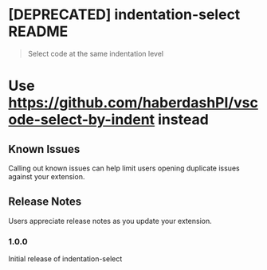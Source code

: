 # [DEPRECATED] indentation-select README
> Select code at the same indentation level

# Use https://github.com/haberdashPI/vscode-select-by-indent instead


## Known Issues

Calling out known issues can help limit users opening duplicate issues against your extension.

## Release Notes

Users appreciate release notes as you update your extension.

### 1.0.0

Initial release of indentation-select
